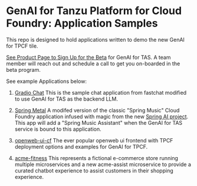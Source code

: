 # GenAI for Tanzu Platform for Cloud Foundry: Application Samples

This repo is designed to hold applications written to demo the new GenAI for TPCF tile.

[See Product Page to Sign Up for the Beta](https://tanzu.vmware.com/application-service/private-ai) for GenAI for TAS. A team member will reach out and schedule a call to get you on-boarded in the beta program.

See example Applications below:

1. [Gradio Chat](https://github.com/nkuhn-vmw/GenAI-for-TPCF-Samples/tree/main/gradio-chat) This is the sample chat application from fastchat modified to use GenAI for TAS as the backend LLM.

2. [Spring Metal](https://github.com/nkuhn-vmw/GenAI-for-TPCF-Samples/tree/main/spring-metal) A modifed version of the classic "Spring Music" Cloud Foundry application infused with magic from the new [Spring AI project](https://github.com/spring-projects/spring-ai). This app will add a "Spring Music Assistant" when the GenAI for TAS service is bound to this application.

3. [openweb-ui-cf](https://github.com/nkuhn-vmw/GenAI-for-TPCF-Samples/tree/main/openweb-ui-cf) The ever popular openweb ui frontend with TPCF deployment options and examples for GenAI for TPCF.

4. [acme-fitness](https://github.com/spring-cloud-services-samples/acme-fitness-store) This represents a fictional e-commerce store running multiple microservices and a new acme-assist microservice to provide a curated chatbot experience to assist customers in their shopping experience.


